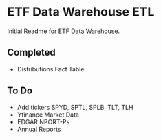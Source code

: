 # ETF Data Warehouse ETL
Initial Readme for ETF Data Warehouse.

## Completed
- Distributions Fact Table

## To Do
- Add tickers SPYD, SPTL, SPLB, TLT, TLH
- Yfinance Market Data
- EDGAR NPORT-Ps
- Annual Reports
